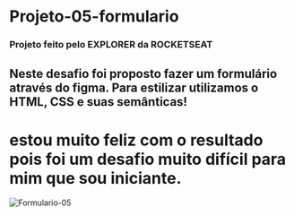 # Projeto-05-formulario

### Projeto feito pelo EXPLORER da ROCKETSEAT 

## Neste desafio foi proposto fazer um formulário através do figma. Para estilizar utilizamos o HTML, CSS e suas semânticas!

# estou muito feliz com o resultado pois foi um desafio muito difícil para mim que sou iniciante.

![Formulario-05](https://user-images.githubusercontent.com/82282063/177784973-5965d3ed-d86a-4dba-84f0-9c29e69bea14.png)
